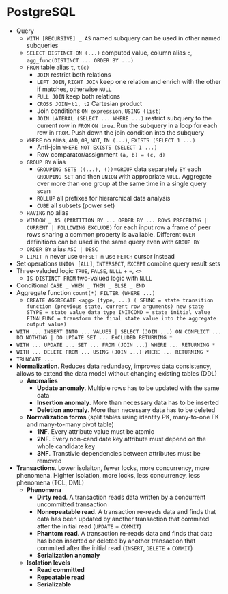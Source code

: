 # PostgreSQL

- Query
  - `WITH [RECURSIVE] _ AS` named subquery can be used in other named subqueries
  - `SELECT DISTINCT ON (...)` computed value, column alias `c`, `agg_func(DISTINCT
    ... ORDER BY ...)`
  - `FROM` table alias `t`, `t(c)`
    - `JOIN` restrict both relations
    - `LEFT JOIN`, `RIGHT JOIN` keep one relation and enrich with the other if
      matches, otherwise `NULL`
    - `FULL JOIN` keep both relations
    - `CROSS JOIN`=`t1, t2` Cartesian product
    - Join conditions `ON expression`, `USING (list)`
    - `JOIN LATERAL (SELECT ... WHERE ...)` restrict subquery to the current row in
      `FROM` `ON true`. Run the subquery in a loop for each row in `FROM`. Push down
      the join condition into the subquery
  - `WHERE` no alias, `AND`, `OR`, `NOT`, `IN (...)`, `EXISTS (SELECT 1 ...)`
    - Anti-join `WHERE NOT EXISTS (SELECT 1 ...)`
    - Row comparator/assignment `(a, b) = (c, d)`
  - `GROUP BY` alias
    - `GROUPING SETS ((...), ())`=`GROUP` data separately `BY` each `GROUPING SET` and
      then `UNION` with appropriate `NULL`. Aggregate over more than one group at the
      same time in a single query scan
    - `ROLLUP` all prefixes for hierarchical data analysis
    - `CUBE` all subsets (power set)
  - `HAVING` no alias
  - `WINDOW _ AS (PARTITION BY ... ORDER BY ... ROWS PRECEDING | CURRENT | FOLLOWING
    EXCLUDE)` for each input row a frame of peer rows sharing a common property is
    available. Different `OVER` definitions can be used in the same query even with
    `GROUP BY`
  - `ORDER BY` alias `ASC | DESC`
  - `LIMIT n` never use `OFFSET m` use `FETCH` cursor instead
- Set operations `UNION [ALL]`, `INTERSECT`, `EXCEPT` combine query result sets
- Three-valuded logic `TRUE`, `FALSE`, `NULL` + `=`, `<>`
  - `IS DISTINCT FROM` two-valued logic with `NULL`
- Conditional `CASE _ WHEN _ THEN _ ELSE _ END`
- Aggregate function `count(*) FILTER (WHERE ...)`
  - `CREATE AGGREGATE <agg> (type, ...) (
       SFUNC = state transition function (previous state, current row arguments) new state
       STYPE = state value data type
       INITCOND = state initial value
       FINALFUNC = transform the final state value into the aggregate output value)`
- `WITH ... INSERT INTO ... VALUES | SELECT (JOIN ...) ON CONFLICT ... DO NOTHING | DO
  UPDATE SET ... EXCLUDED RETURNING *`
- `WITH ... UPDATE ... SET ... FROM (JOIN ...) WHERE ... RETURNING *`
- `WITH ... DELETE FROM ... USING (JOIN ...) WHERE ... RETURNING *`
- `TRUNCATE ...`
- **Normalization**. Reduces data redundacy, improves data consistency, allows to extend
  the data model without changing existing tables (DDL)
  - **Anomalies**
    - **Update anomaly**. Multiple rows has to be updated with the same data
    - **Insertion anomaly**. More than necessary data has to be inserted
    - **Deletion anomaly**. More than necessary data has to be deleted
  - **Normalization forms** (split tables using identity PK, many-to-one FK and
    many-to-many pivot table)
    - **1NF**. Every attribute value must be atomic
    - **2NF**. Every non-candidate key attribute must depend on the whole candidate key
    - **3NF**. Transtivie dependencies between attributes must be removed
- **Transactions**. Lower isolaiton, fewer locks, more concurrency, more
  phenomena. Highter isolation, more locks, less concurrency, less phenomena (TCL, DML)
  - **Phenomena**
    - **Dirty read**. A transaction reads data written by a concurrent uncommitted
      transaction
    - **Nonrepeatable read**. A transaction re-reads data and finds that data has been
      updated by another transaction that commited after the initial read (`UPDATE` +
      `COMMIT`)
    - **Phantom read**. A transaction re-reads data and finds that data has been
      inserted or deleted by another transaction that commited after the initial read
      (`INSERT`, `DELETE` + `COMMIT`)
    - **Serialization anomaly**
  - **Isolation levels**
    - **Read committed**
    - **Repeatable read**
    - **Serializable**
